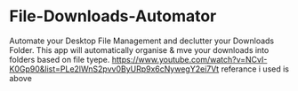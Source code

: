 # File-Downloads-Automator

Automate your Desktop File Management and declutter your Downloads Folder. This app will automatically organise & mve your downloads into folders based on file tyepe.
https://www.youtube.com/watch?v=NCvI-K0Gp90&list=PLe2lWnS2pvv0ByURp9x6cNywegY2ei7Vt
referance i used is above
